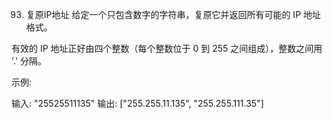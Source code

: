 93. 复原IP地址
给定一个只包含数字的字符串，复原它并返回所有可能的 IP 地址格式。

有效的 IP 地址正好由四个整数（每个整数位于 0 到 255 之间组成），整数之间用 '.' 分隔。

 

示例:

输入: "25525511135"
输出: ["255.255.11.135", "255.255.111.35"]